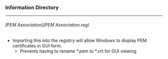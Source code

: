 ### Information Directory ###
---
###### [PEM Association](PEM Association.reg) ######
  - Importing this into the registry will allow Windows to display PEM certificates in GUI form.
    - Prevents having to rename *.pem to *.crt for GUI viewing
